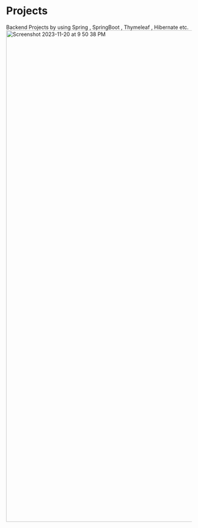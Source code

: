 # Projects
Backend Projects by using Spring , SpringBoot , Thymeleaf , Hibernate etc.
<img width="1333" alt="Screenshot 2023-11-20 at 9 50 38 PM" src="https://github.com/sayanthecodingchamp/Projects/assets/84074421/9cb236fd-84bf-44c9-a07b-12925ac98be0">
